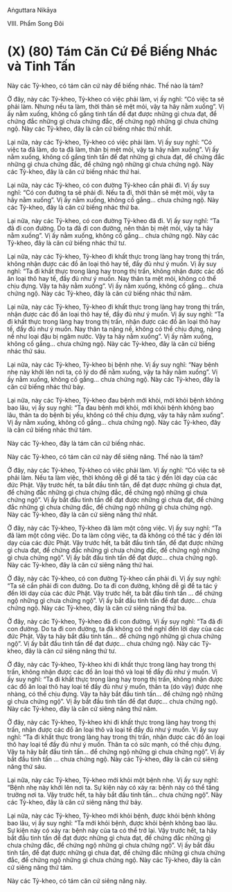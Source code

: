 Aṅguttara Nikāya

VIII. Phẩm Song Ðôi

# (X) (80) Tám Căn Cứ Ðể Biếng Nhác và Tinh Tấn

Này các Tỷ-kheo, có tám căn cứ này để biếng nhác. Thế nào là tám?

Ở đây, này các Tỷ-kheo, Tỷ-kheo có việc phải làm, vị ấy nghĩ: “Có việc ta sẽ phải làm. Nhưng nếu ta làm, thời thân sẽ mệt mỏi, vậy ta hãy nằm xuống”. Vị ấy nằm xuống, không cố gắng tinh tấn để đạt được những gì chưa đạt, để chứng đắc những gì chưa chứng đắc, để chứng ngộ những gì chưa chứng ngộ. Này các Tỷ-kheo, đây là căn cứ biếng nhác thứ nhất.

Lại nữa, này các Tỷ-kheo, Tỷ-kheo có việc phải làm. Vị ấy suy nghĩ: “Có việc ta đã làm, do ta đã làm, thân bị mệt mỏi, vậy ta hãy nằm xuống”. Vị ấy nằm xuống, không cố gắng tinh tấn để đạt những gì chưa đạt, để chứng đắc những gì chưa chứng đắc, để chứng ngộ những gì chưa chứng ngộ. Này các Tỷ-kheo, đây là căn cứ biếng nhác thứ hai.

Lại nữa, này các Tỷ-kheo, có con đường Tỷ-kheo cần phải đi. Vị ấy suy nghĩ: “Có con đường ta sẽ phải đi. Nếu ta đi, thời thân sẽ mệt mỏi, vậy ta hãy nằm xuống”. Vị ấy nằm xuống, không cố gắng... chưa chứng ngộ. Này các Tỷ-kheo, đây là căn cứ biếng nhác thứ ba.

Lại nữa, này các Tỷ-kheo, có con đường Tỷ-kheo đã đi. Vị ấy suy nghĩ: “Ta đã đi con đường. Do ta đã đi con đường, nên thân bị mệt mỏi, vậy ta hãy nằm xuống”. Vị ấy nằm xuống, không cố gắng... chưa chứng ngộ. Này các Tỷ-kheo, đây là căn cứ biếng nhác thứ tư.

Lại nữa, này các Tỷ-kheo, Tỷ-kheo đi khất thực trong làng hay trong thị trấn, không nhận được các đồ ăn loại thô hay tế, đầy đủ như ý muốn. Vị ấy suy nghĩ: “Ta đi khất thực trong làng hay trong thị trấn, không nhận được các đồ ăn loại thô hay tế, đầy đủ như ý muốn. Nay thân ta mệt mỏi, không có thể chịu đựng. Vậy ta hãy nằm xuống”. Vị ấy nằm xuống, không cố gắng... chưa chứng ngộ. Này các Tỷ-kheo, đây là căn cứ biếng nhác thứ năm.

Lại nữa, này các Tỷ-kheo, Tỷ-kheo đi khất thực trong làng hay trong thị trấn, nhận được các đồ ăn loại thô hay tế, đầy đủ như ý muốn. Vị ấy suy nghĩ: “Ta đi khất thực trong làng hay trong thị trấn, nhận được các đồ ăn loại thô hay tế, đầy đủ như ý muốn. Nay thân ta nặng nề, không có thể chịu đựng, nặng nề như loại đậu bị ngâm nước. Vậy ta hãy nằm xuống”. Vị ấy nằm xuống, không cố gắng... chưa chứng ngộ. Này các Tỷ-kheo, đây là căn cứ biếng nhác thứ sáu.

Lại nữa, này các Tỷ-kheo, Tỷ-kheo bị bệnh nhẹ. Vị ấy suy nghĩ: “Nay bệnh nhẹ này khởi lên nơi ta, có lý do để nằm xuống, vậy ta hãy nằm xuống”. Vị ấy nằm xuống, không cố gắng... chưa chứng ngộ. Này các Tỷ-kheo, đây là căn cứ biếng nhác thứ bảy.

Lại nữa, này các Tỷ-kheo, Tỷ-kheo đau bệnh mới khỏi, mới khỏi bệnh không bao lâu, vị ấy suy nghĩ: “Ta đau bệnh mới khỏi, mới khỏi bệnh không bao lâu, thân ta do bệnh bị yếu, không có thể chịu đựng, vậy ta hãy nằm xuống”. Vị ấy nằm xuống, không cố gắng... chưa chứng ngộ. Này các Tỷ-kheo, đây là căn cứ biếng nhác thứ tám.

Này các Tỷ-kheo, đây là tám căn cứ biếng nhác.

Này các Tỷ-kheo, có tám căn cứ này để siêng năng. Thế nào là tám?

Ở đây, này các Tỷ-kheo, Tỷ-kheo có việc phải làm. Vị ấy nghĩ: “Có việc ta sẽ phải làm. Nếu ta làm việc, thời không dễ gì để ta tác ý đến lời dạy của các đức Phật. Vậy trước hết, ta bắt đầu tinh tấn, để đạt được những gì chưa đạt, để chứng đắc những gì chưa chứng đắc, để chứng ngộ những gì chưa chứng ngộ”. Vị ấy bắt đầu tinh tấn để đạt được những gì chưa đạt, để chứng đắc những gì chưa chứng đắc, để chứng ngộ những gì chưa chứng ngộ. Này các Tỷ-kheo, đây là căn cứ siêng năng thứ nhất.

Ở đây, này các Tỷ-kheo, Tỷ-kheo đã làm một công việc. Vị ấy suy nghĩ: “Ta đã làm một công việc. Do ta làm công việc, ta đã không có thể tác ý đến lời dạy của các đức Phật. Vậy trước hết, ta bắt đầu tinh tấn, để đạt được những gì chưa đạt, để chứng đắc những gì chưa chứng đắc, để chứng ngộ những gì chưa chứng ngộ”. Vị ấy bắt đầu tinh tấn để đạt được... chưa chứng ngộ. Này các Tỷ-kheo, đây là căn cứ siêng năng thứ hai.

Ở đây, này các Tỷ-kheo, có con đường Tỷ-kheo cần phải đi. Vị ấy suy nghĩ: “Ta sẽ cần phải đi con đường. Do ta đi con đường, không dễ gì để ta tác ý đến lời dạy của các đức Phật. Vậy trước hết, ta bắt đầu tinh tấn ... để chứng ngộ những gì chưa chứng ngộ”. Vị ấy bắt đầu tinh tấn để đạt được... chưa chứng ngộ. Này các Tỷ-kheo, đây là căn cứ siêng năng thứ ba.

Ở đây, này các Tỷ-kheo, Tỷ-kheo đã đi con đường. Vị ấy suy nghĩ: “Ta đã đi con đường. Do ta đi con đường, ta đã không có thể nghĩ đến lời dạy của các đức Phật. Vậy ta hãy bắt đầu tinh tấn... để chứng ngộ những gì chưa chứng ngộ”. Vị ấy bắt đầu tinh tấn để đạt được... chưa chứng ngộ. Này các Tỷ-kheo, đây là căn cứ siêng năng thứ tư.

Ở đây, này các Tỷ-kheo, Tỷ-kheo khi đi khất thực trong làng hay trong thị trấn, không nhận được các đồ ăn loại thô và loại tế đầy đủ như ý muốn. Vị ấy suy nghĩ: “Ta đi khất thực trong làng hay trong thị trấn, không nhận được các đồ ăn loại thô hay loại tế đầy đủ như ý muốn, thân ta (do vậy) được nhẹ nhàng, có thể chịu đựng. Vậy ta hãy bắt đầu tinh tấn... để chứng ngộ những gì chưa chứng ngộ”. Vị ấy bắt đầu tinh tấn để đạt được... chưa chứng ngộ. Này các Tỷ-kheo, đây là căn cứ siêng năng thứ năm.

Ở đây, này các Tỷ-kheo, Tỷ-kheo khi đi khất thực trong làng hay trong thị trấn, nhận được các đồ ăn loại thô và loại tế đầy đủ như ý muốn. Vị ấy suy nghĩ: “Ta đi khất thực trong làng hay trong thị trấn, nhận được các đồ ăn loại thô hay loại tế đầy đủ như ý muốn. Thân ta có sức mạnh, có thể chịu đựng. Vậy ta hãy bắt đầu tinh tấn... để chứng ngộ những gì chưa chứng ngộ”. Vị ấy bắt đầu tinh tấn ... chưa chứng ngộ. Này các Tỷ-kheo, đây là căn cứ siêng năng thứ sáu.

Lại nữa, này các Tỷ-kheo, Tỷ-kheo mới khỏi một bệnh nhẹ. Vị ấy suy nghĩ: “Bệnh nhẹ này khởi lên nơi ta. Sự kiện này có xảy ra: bệnh này có thể tăng trưởng nơi ta. Vậy trước hết, ta hãy bắt đầu tinh tấn... chưa chứng ngộ”. Này các Tỷ-kheo, đây là căn cứ siêng năng thứ bảy.

Lại nữa, này các Tỷ-kheo, Tỷ-kheo mới khỏi bệnh, được khỏi bệnh không bao lâu, vị ấy suy nghĩ: “Ta mới khỏi bệnh, được khỏi bệnh không bao lâu. Sự kiện này có xảy ra: bệnh này của ta có thể trở lại. Vậy trước hết, ta hãy bắt đầu tinh tấn để đạt được những gì chưa đạt, để chứng đắc những gì chưa chứng đắc, để chứng ngộ những gì chưa chứng ngộ”. Vị ấy bắt đầu tinh tấn, để đạt được những gì chưa đạt, để chứng đắc những gì chưa chứng đắc, để chứng ngộ những gì chưa chứng ngộ. Này các Tỷ-kheo, đây là căn cứ siêng năng thứ tám.

Này các Tỷ-kheo, có tám căn cứ siêng năng này.

